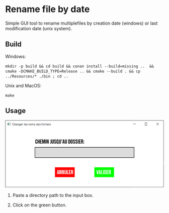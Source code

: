 # Rename file by date

Simple GUI tool to rename multiplefiles by creation date (windows) or last modification date (unix system).

## Build

Windows:

```shell
mkdir -p build && cd build && conan install --build=missing ..  && cmake -DCMAKE_BUILD_TYPE=Release .. && cmake --build . && cp ../Resources/* ./bin ; cd .. 
```


Unix and MacOS:

```shell
make
```

## Usage

![](.github/resources/example.PNG)

1. Paste a directory path to the input box.

2. Click on the green button.